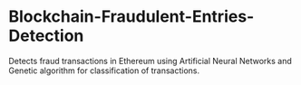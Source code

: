 # Blockchain-Fraudulent-Entries-Detection
Detects fraud transactions in Ethereum using Artificial Neural Networks and Genetic algorithm for classification of transactions.
